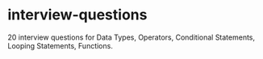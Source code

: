 # interview-questions

20 interview questions for Data Types, Operators, Conditional Statements, Looping Statements, Functions.
